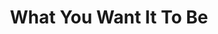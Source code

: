 ---
pid: LLG16
title: What You Want It To Be
location_transcription: replace city hall
zipcode: '09218'
outside_phl: X Armed Forces, Europe
neighborhood: 
age: 
age_range: 
instagram: 
image_file_name: LLG_16.jpg
proposal_transcription: |-
  as tall as //former// city hall

  you can see your reflection

  //TO BE FAIR, YOU HAVE TO HAV
topic: Architecture,Philadelphia,Social Justice
topic_summary: 0, 0, 0
type: Sculpture Statue
keywords_other: city hall, replace, mirror, reflection
credit: "#what u want"
image_labels: 
twitter: 
facebook: 
permalink: "/monuments/llg16/"
layout: item-page
---